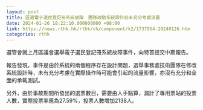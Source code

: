 ```yaml
---
layout: post
title: 區選電子選民登記冊系統故障　團隊改動系統設計前未充分考慮流量
date: 2024-01-26 18:22:10.000000000 +08:00
link: https://news.rthk.hk/rthk/ch/component/k2/1737954-20240126.htm
categories: rthk
---
```


選管會就上月區議會選舉電子選民登記冊系統故障事件，向特首提交中期報告。

報告發現，事件是由於系統的兩個程序存在設計問題，選舉事務處技術團隊在修改系統設計時，未有充分考慮在實際操作時可能會引起的流量影響，亦沒有充分和全面的承載測試。

另外，由於事故期間所發出的選票數目，需要由人手點算，漏計了專用票站的投票人數，實際投票率應為27.59%，投票人數增加2138人。
